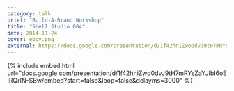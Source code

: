 ```yaml
---
category: talk
brief: "Build-A-Brand Workshop"
title: "Shell Studio 004"
date: 2014-11-24
cover: eboy.png
external: https://docs.google.com/presentation/d/1f42hniZwo0dvJ9tH7mRYsZaYJlbI6HRoEIRQrIN-SBw/pub?start=false&loop=false&delayms=3000
---
```


{% include embed.html url="docs.google.com/presentation/d/1f42hniZwo0dvJ9tH7mRYsZaYJlbI6oEIRQrIN-SBw/embed?start=false&loop=false&delayms=3000" %}

